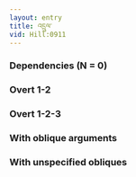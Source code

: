 ```yaml
---
layout: entry
title: འདྲུལ་
vid: Hill:0911
---
```

### Dependencies (N = 0)


### Overt 1-2


### Overt 1-2-3


### With oblique arguments


### With unspecified obliques
